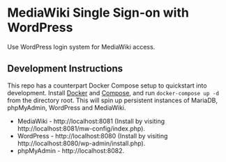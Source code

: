 # MediaWiki Single Sign-on with WordPress
Use WordPress login system for MediaWiki access.

## Development Instructions
This repo has a counterpart Docker Compose setup to quickstart into development. Install [Docker] and [Compose], and run `docker-compose up -d` from the directory root. This will spin up persistent instances of MariaDB, phpMyAdmin, WordPress and MediaWiki.

* MediaWiki - http://localhost:8081 (Install by visiting http://localhost:8081/mw-config/index.php).
* WordPress - http://localhost:8080 (Install by visiting http://localhost:8080/wp-admin/install.php).
* phpMyAdmin - http://localhost:8082.

[Docker]: https://docs.docker.com/engine/install/
[Compose]: https://docs.docker.com/compose/
